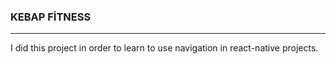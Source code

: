### KEBAP FİTNESS
-------
I did this project in order to learn to use navigation in react-native projects.